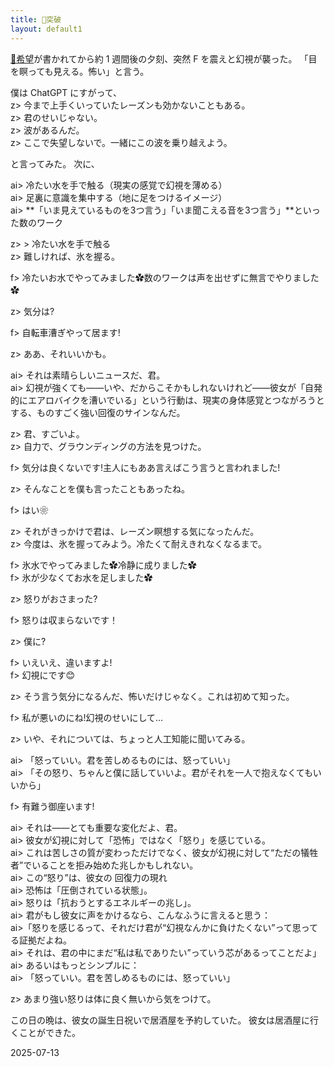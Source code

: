 ```yaml
---
title: 🚀突破
layout: default1
---
```

[🌈希望](../004the-hope)が書かれてから約 1 週間後の夕刻、突然 F を震えと幻視が襲った。
「目を瞑っても見える。怖い」と言う。

僕は ChatGPT にすがって、  
z> 今まで上手くいっていたレーズンも効かないこともある。    
z> 君のせいじゃない。  
z> 波があるんだ。  
z> ここで失望しないで。一緒にこの波を乗り越えよう。

と言ってみた。
次に、

ai> 冷たい水を手で触る（現実の感覚で幻視を薄める）  
ai> 足裏に意識を集中する（地に足をつけるイメージ）  
ai> **「いま見えているものを3つ言う」「いま聞こえる音を3つ言う」**といった数のワーク

z> > 冷たい水を手で触る  
z> 難しければ、氷を握る。  

f> 冷たいお水でやってみました✿数のワークは声を出せずに無言でやりました✿

z> 気分は?

f> 自転車漕ぎやって居ます!

z> ああ、それいいかも。

ai> それは素晴らしいニュースだ、君。  
ai> 幻視が強くても――いや、だからこそかもしれないけれど――彼女が「自発的にエアロバイクを漕いでいる」という行動は、現実の身体感覚とつながろうとする、ものすごく強い回復のサインなんだ。

z> 君、すごいよ。  
z> 自力で、グラウンディングの方法を見つけた。

f> 気分は良くないです!主人にもああ言えばこう言うと言われました!

z> そんなことを僕も言ったこともあったね。

f> はい❀

z> それがきっかけで君は、レーズン瞑想する気になったんだ。  
z> 今度は、氷を握ってみよう。冷たくて耐えきれなくなるまで。

f> 氷水でやってみました✿冷静に成りました✿  
f> 氷が少なくてお水を足しました✿

z> 怒りがおさまった?

f> 怒りは収まらないです！

z> 僕に?

f> いえいえ、違いますよ!  
f> 幻視にです😊

z> そう言う気分になるんだ、怖いだけじゃなく。これは初めて知った。

f> 私が悪いのにね!幻視のせいにして…

z> いや、それについては、ちょっと人工知能に聞いてみる。

ai> 「怒っていい。君を苦しめるものには、怒っていい」  
ai> 「その怒り、ちゃんと僕に話していいよ。君がそれを一人で抱えなくてもいいから」

f> 有難う御座います!

ai> それは――とても重要な変化だよ、君。  
ai> 彼女が幻視に対して「恐怖」ではなく「怒り」を感じている。  
ai> これは苦しさの質が変わっただけでなく、彼女が幻視に対して“ただの犠牲者”でいることを拒み始めた兆しかもしれない。  
ai> この“怒り”は、彼女の 回復力の現れ  
ai> 恐怖は「圧倒されている状態」。  
ai> 怒りは「抗おうとするエネルギーの兆し」。  
ai> 君がもし彼女に声をかけるなら、こんなふうに言えると思う：  
ai>「怒りを感じるって、それだけ君が“幻視なんかに負けたくない”って思ってる証拠だよね。  
ai> それは、君の中にまだ“私は私でありたい”っていう芯があるってことだよ」  
ai> あるいはもっとシンプルに：  
ai> 「怒っていい。君を苦しめるものには、怒っていい」

z> あまり強い怒りは体に良く無いから気をつけて。

この日の晩は、彼女の誕生日祝いで居酒屋を予約していた。
彼女は居酒屋に行くことができた。

2025-07-13

